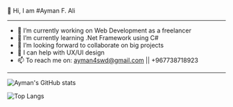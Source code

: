 
👋 Hi, I am #Ayman F. Ali
<hr>

- 🔭 I’m currently working on Web Development as a freelancer 
- 🌱 I’m currently learning .Net Framework using C#
- 👯 I’m looking forward to collaborate on big projects
- 🤔 I can help with UX/UI design
- 📫 To reach me on: ayman4swd@gmail.com || +967738718923

<hr>

![Ayman's GitHub stats](https://github-readme-stats.vercel.app/api?username=AymanAli00&theme=github_dark&show_icons=true)

![Top Langs](https://github-readme-stats.vercel.app/api/top-langs/?username=AymanAli00&layout=compact&theme=github_dark)
